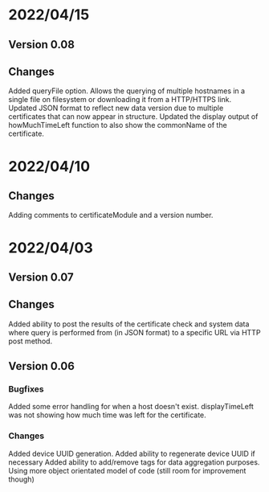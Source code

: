 # 2022/04/15
## Version 0.08
## Changes
Added queryFile option. Allows the querying of multiple hostnames in a single file on filesystem or downloading it from a HTTP/HTTPS link.
Updated JSON format to reflect new data version due to multiple certificates that can now appear in structure.
Updated the display output of howMuchTimeLeft function to also show the commonName of the certificate.

# 2022/04/10
## Changes
Adding comments to certificateModule and a version number.

# 2022/04/03
## Version 0.07
## Changes
Added ability to post the results of the certificate check and system data where query is performed from (in JSON format) to a specific URL via HTTP post method.

## Version 0.06 
### Bugfixes
Added some error handling for when a host doesn't exist.
displayTimeLeft was not showing how much time was left for the certificate.

### Changes
Added device UUID generation.
Added ability to regenerate device UUID if necessary
Added ability to add/remove tags for data aggregation purposes.
Using more object orientated model of code (still room for improvement though)
